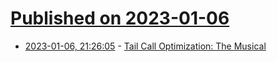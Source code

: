 # [Published on 2023-01-06](index.md)

* [2023-01-06, 21:26:05](https://news.ycombinator.com/item?id=34281375) - [Tail Call Optimization: The Musical](https://www.youtube.com/watch?v=-PX0BV9hGZY)

